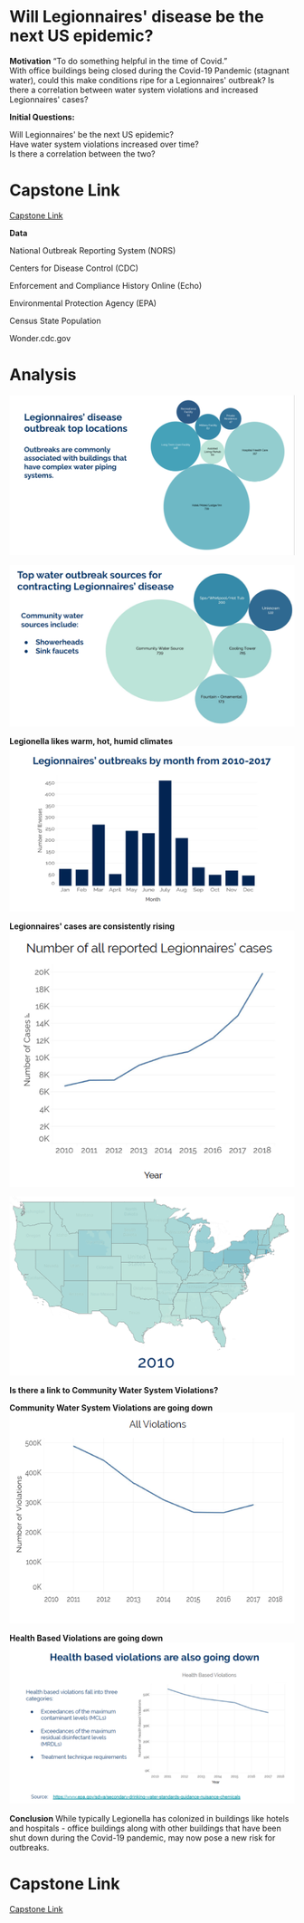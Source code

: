 # Will Legionnaires' disease be the next US epidemic?

**Motivation**
“To do something helpful in the time of Covid.”     
With office buildings being closed during the Covid-19 Pandemic (stagnant water), could this make conditions ripe for a Legionnaires' outbreak?  Is there a correlation between water system violations and increased Legionnaires' cases?

**Initial Questions:**  

Will Legionnaires' be the next US epidemic?  
Have water system violations increased over time?  
Is there a correlation between the two?

# Capstone Link
[Capstone Link](/legionnaires.pdf)


**Data**

National Outbreak Reporting System (NORS)

Centers for Disease Control (CDC)

Enforcement and Compliance History Online (Echo)

Environmental Protection Agency (EPA)

Census State Population

Wonder.cdc.gov


# Analysis

![](png/locationsvisual.png)


![](png/watersourcesvisual.png)

**Legionella likes warm, hot, humid climates**
![](png/climate.png)

**Legionnaires' cases are consistently rising**
![](png/riseleg.png)

![](png/map.gif)

**Is there a link to Community Water System Violations?**

**Community Water System Violations are going down**
![](png/waterviolations.png)

**Health Based Violations are going down**
![](png/healthbased.png)


**Conclusion**
While typically Legionella has colonized in buildings like hotels and hospitals - office buildings along with other buildings that have been shut down during the Covid-19 pandemic, may now pose a new risk for outbreaks.


# Capstone Link
[Capstone Link](/legionnaires.pdf)
